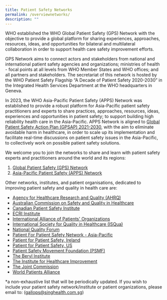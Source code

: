 ```yaml
---
title: Patient Safety Networks
permalink: /overviewnetworks/
description: ""
---
```

WHO established the WHO Global Patient Safety (GPS) Network with the objective to provide a global platform for sharing experiences, approaches, resources, ideas, and opportunities for bilateral and multilateral collaboration in order to support health care safety improvement efforts.

GPS Network aims to connect actors and stakeholders from national and international patient safety agencies and organizations; ministries of health - focal points at all levels from WHO Member States and WHO offices; and all partners and stakeholders. The secretariat of this network is hosted by the WHO Patient Safety Flagship “A Decade of Patient Safety 2020-2030” in the Integrated Health Services Department at the WHO headquarters in Geneva.

In 2023, the WHO Asia-Pacific Patient Safety (APPS) Network was established to provide a robust platform for Asia-Pacific patient safety practitioners and experts to share practices, approaches, resources, ideas, experiences and opportunities in patient safety; to support building high reliability health care in the Asia-Pacific. APPS Network is aligned to [Global Patient Safety Action Plan (GPSAP) 2021-2030](https://www.who.int/teams/integrated-health-services/patient-safety/policy/global-patient-safety-action-plan), with the aim to eliminate avoidable harm in healthcare, in order to scale up its implementation and facilitate real-time discussions on patient safety issues in the Asia-Pacific, to collectively work on possible patient safety solutions.

We welcome you to join the networks to share and learn with patient safety experts and practitioners around the world and its regions:

1. [Global Patient Safety (GPS) Network](https://ezcollab.who.int/gpsn)
2. [Asia-Pacific Patient Safety (APPS) Network](https://ezcollab.who.int/gpsn/apps)

Other networks, institutes, and patient organisations, dedicated to improving patient safety and quality in health care are:
*   [Agency for Healthcare Research and Quality (AHRQ)](https://www.ahrq.gov/)
* [Australian Commission on Safety and Quality in Healthcare](https://www.safetyandquality.gov.au/)
* [Canadian Patient Safety Institute](https://www.patientsafetyinstitute.ca/en/Pages/default.aspx)
* [ECRI Institute](https://www.ecri.org/)
* [International Alliance of Patients' Organizations](https://www.iapo.org.uk/)
* [International Society for Quality in Healthcare (ISQua)](https://isqua.org/)
* [National Quality Forum](https://www.qualityforum.org/Home.aspx)
* [Patient For Patient Safety Network - Asia-Pacific](https://calltoaction.pairacademy.org/index.php)
* [Patient for Patient Safety, Ireland](https://patientsforpatientsafety.ie/)
* [Patient for Patient Safety, US](https://www.pfps.us/)
* [Patient Safety Movement Foundation (PSMF)](https://psmf.org/)
* [The Beryl Institute](https://theberylinstitute.org/)
* [The Institute for Healthcare Improvement](https://www.ihi.org/)
* [The Joint Commission](https://www.jointcommission.org/)
* [World Patients Alliance](https://www.worldpatientsalliance.org/)

*a non-exhaustive list that will be periodically updated. If you wish to include your patient safety network/institute or patient organizations, please email to:  (gallops@singhealth.com.sg)